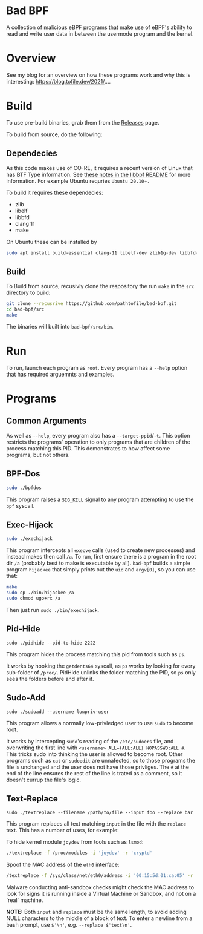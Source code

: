 # Bad BPF
A collection of malicious eBPF programs that make use of eBPF's ability to
read and write user data in between the usermode program and the kernel.

# Overview
See my blog for an overview on how these programs work and why
this is interesting: https://blog.tofile.dev/2021/....


# Build
To use pre-build binaries, grab them from the [Releases](https://github.com/pathtofile/bad-bpf/releases) page.

To build from source, do the following:

## Dependecies
As this code makes use of CO-RE, it requires a recent version of Linux that has BTF Type information.
See [these notes in the libbpf README](https://github.com/libbpf/libbpf/tree/master#bpf-co-re-compile-once--run-everywhere)
for more information. For example Ubuntu requries `Ubuntu 20.10`+.

To build it requires these dependecies:
- zlib
- libelf
- libbfd
- clang 11
- make

On Ubuntu these can be installed by
```bash
sudo apt install build-essential clang-11 libelf-dev zlib1g-dev libbfd-dev libcap-dev libfd-dev
```

## Build
To Build from source, recusivly clone the respository the run `make` in the `src` directory to build:
```bash
git clone --recusrive https://github.com/pathtofile/bad-bpf.git
cd bad-bpf/src
make
```
The binaries will built into `bad-bpf/src/bin`.

# Run
To run, launch each program as `root`. Every program has a `--help` option
that has required arguemnts and examples.

# Programs
## Common Arguments
As well as `--help`, every program also has a `--target-ppid`/`-t`.
This option restricts the programs' operation to only programs that are children
of the process matching this PID. This demonstrates to how affect some programs, but not others.

## BPF-Dos
```bash
sudo ./bpfdos
```
This program raises a `SIG_KILL` signal to any program attempting to use the `bpf` syscall.


## Exec-Hijack
```bash
sudo ./exechijack
```
This program intercepts all `execve` calls (used to create new processes) and instead makes then call
`/a`. To run, first ensure there is a program in the root dir `/a` (probably best to make is executable by all).
`bad-bpf` builds a simple program `hijackee` that simply prints out the `uid` and `argv[0]`, so you can use that:
```bash
make
sudo cp ./bin/hijackee /a
sudo chmod ugo+rx /a
```

Then just run `sudo ./bin/exechijack`.


## Pid-Hide
```
sudo ./pidhide --pid-to-hide 2222
```
This program hides the process matching this pid from tools such as `ps`.

It works by hooking the `getdents64` syscall, as `ps` works by looking for every sub-folder
of `/proc/`. PidHide unlinks the folder matching the PID, so `ps` only sees the folders before
and after it.


## Sudo-Add
```
sudo ./sudoadd --username lowpriv-user
```
This program allows a normally low-privledged user to use `sudo` to become root.

It works by intercepting `sudo`'s reading of the `/etc/sudoers` file, and overwriting the first line
with `<username> ALL=(ALL:ALL) NOPASSWD:ALL #`. This tricks sudo into thinking the user is allowed to become
root. Other programs such as `cat` or `sudoedit` are unnafected, so to those programs the file is unchanged
and the user does not have those privliges. The `#` at the end of the line ensures the rest of the line
is trated as a comment, so it doesn't currup the file's logic.

## Text-Replace
```
sudo ./textreplace --filename /path/to/file --input foo --replace bar
```
This program replaces all text matching `input` in the file with the `replace` text.
This has a number of uses, for example:

To hide kernel module `joydev` from tools such as `lsmod`:
```bash
./textreplace -f /proc/modules -i 'joydev' -r 'cryptd'
```

Spoof the MAC address of the `eth0` interface:
```bash
/textreplace -f /sys/class/net/eth0/address -i '00:15:5d:01:ca:05' -r '00:00:00:00:00:00'
```
Malware conducting anti-sandbox checks might check the MAC address to look for signs it is
running inside a Virtual Machine or Sandbox, and not on a 'real' machine.


**NOTE:** Both `input` and `replace` must be the same length, to avoid adding NULL characters to the
middle of a block of text. To enter a newline from a bash prompt, use `$'\n'`, e.g. `--replace $'text\n'`.
